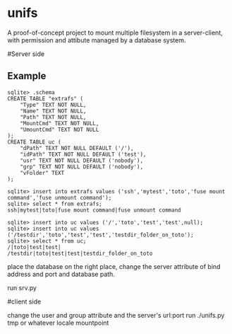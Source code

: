 # unifs

A proof-of-concept project to mount multiple filesystem in a server-client, with permission and attibute managed by a database system.

#Server side 

## Example

    sqlite> .schema
    CREATE TABLE "extrafs" (
        "Type" TEXT NOT NULL,
        "Name" TEXT NOT NULL,
        "Path" TEXT NOT NULL,
        "MountCmd" TEXT NOT NULL,
        "UmountCmd" TEXT NOT NULL
    );
    CREATE TABLE uc (
        "dPath" TEXT NOT NULL DEFAULT ('/'),
        "idPath" TEXT NOT NULL DEFAULT ('test'),
        "usr" TEXT NOT NULL DEFAULT ('nobody'),
        "grp" TEXT NOT NULL DEFAULT ('nobody'),
        "vFolder" TEXT
    );

    sqlite> insert into extrafs values ('ssh','mytest','toto','fuse mount command','fuse unmount command');
    sqlite> select * from extrafs;
    ssh|mytest|toto|fuse mount command|fuse unmount command

    sqlite> insert into uc values ('/','toto','test','test',null);
    sqlite> insert into uc values ('/testdir','toto','test','test','testdir_folder_on_toto');
    sqlite> select * from uc;
    /|toto|test|test|
    /testdir|toto|test|test|testdir_folder_on_toto

place the database on the right place, change the server attribute of bind address and port and database path.

run srv.py

#client side

change the user and group attribute and the server's url:port
run ./unifs.py tmp or whatever locale mountpoint